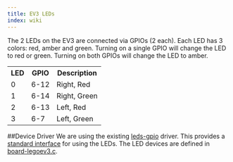 ```yaml
---
title: EV3 LEDs
index: wiki
---
```


The 2 LEDs on the EV3 are connected via GPIOs (2 each). Each LED has 3 colors: red, amber and green. Turning on a single GPIO will change the LED to red or green. Turning on both GPIOs will change the LED to amber.

<table>
    <tr><th>LED<th>GPIO<th>Description
    <tr><td>0<td>6-12<td>Right, Red
    <tr><td>1<td>6-14<td>Right, Green
    <tr><td>2<td>6-13<td>Left, Red
    <tr><td>3<td>6-7<td>Left, Green
</table>

##Device Driver
We are using the existing [leds-gpio](../../ev3dev-kernel/blob/master/drivers/leds/leds-gpio.c) driver. This provides a [standard interface](https://www.kernel.org/doc/Documentation/leds/leds-class.txt) for using the LEDs. The LED devices are defined in [board-legoev3.c](../../ev3dev-kernel/blob/master/arch/arm/mach-davinci/board-legoev3.c).
